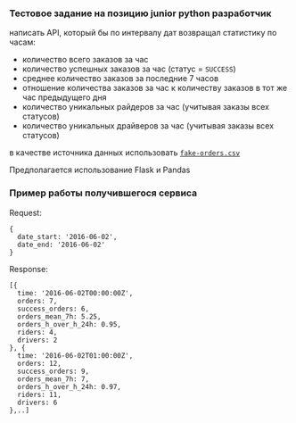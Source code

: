 ### Тестовое задание на позицию junior python разработчик

написать API, который бы по интервалу дат возвращал статистику по часам:
* количество всего заказов за час
* количество успешных заказов за час (статус = `SUCCESS`)
* среднее количество заказов за последние 7 часов
* отношение количества заказов за час к количеству заказов в тот же час предыдущего дня
* количество уникальных райдеров за час (учитывая заказы всех статусов)
* количество уникальных драйверов за час (учитывая заказы всех статусов)

в качестве источника данных использовать [`fake-orders.csv`](/fake-orders.csv)

Предполагается использование Flask и Pandas


### Пример работы получившегося сервиса

Request:
```
{
  date_start: '2016-06-02',
  date_end: '2016-06-02'
}
```

Response:
```
[{
  time: '2016-06-02T00:00:00Z',
  orders: 7,
  success_orders: 6,
  orders_mean_7h: 5.25,
  orders_h_over_h_24h: 0.95,
  riders: 4,
  drivers: 2
}, {
  time: '2016-06-02T01:00:00Z',
  orders: 12,
  success_orders: 9,
  orders_mean_7h: 7,
  orders_h_over_h_24h: 0.97,
  riders: 11,
  drivers: 6
},..]
```
